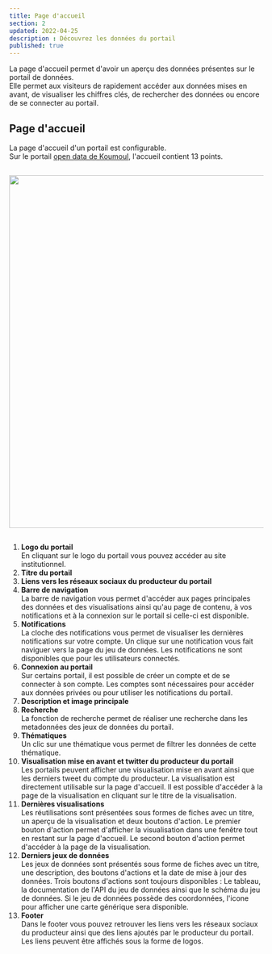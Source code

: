 ```yaml
---
title: Page d'accueil
section: 2
updated: 2022-04-25
description : Découvrez les données du portail
published: true
---
```


La page d'accueil permet d'avoir un aperçu des données présentes sur le portail de données.  
Elle permet aux visiteurs de rapidement accéder aux données mises en avant, de visualiser les chiffres clés, de rechercher des données ou encore de se connecter au portail.

## Page d'accueil

La page d'accueil d'un portail est configurable.  
Sur le portail [open&nbsp;data de Koumoul](https://opendata.koumoul.com/), l'accueil contient 13 points.  

<img src="./images/user-guide-frontoffice/homepage.png"
     height="700" style="margin:15px auto;" />


1. **Logo du portail**  
En cliquant sur le logo du portail vous pouvez accéder au site institutionnel.  
2. **Titre du portail**  
3. **Liens vers les réseaux sociaux du producteur du portail**
4. **Barre de navigation**  
La barre de navigation vous permet d'accéder aux pages principales des données et des visualisations ainsi qu'au page de contenu, à vos notifications et à la connexion sur le portail si celle-ci est disponible.  
5. **Notifications**  
La cloche des notifications vous permet de visualiser les dernières notifications sur votre compte. Un clique sur une notification vous fait naviguer vers la page du jeu de données. Les notifications ne sont disponibles que pour les utilisateurs connectés.  
6. **Connexion au portail**  
Sur certains portail, il est possible de créer un compte et de se connecter à son compte. Les comptes sont nécessaires pour accéder aux données privées ou pour utiliser les notifications du portail.  
7. **Description et image principale**  
8. **Recherche**  
La fonction de recherche permet de réaliser une recherche dans les metadonnées des jeux de données du portail.  
9. **Thématiques**  
Un clic sur une thématique vous permet de filtrer les données de cette thématique.  
10. **Visualisation mise en avant et twitter du producteur du portail**  
Les portails peuvent afficher une visualisation mise en avant ainsi que les derniers tweet du compte du producteur. La visualisation est directement utilisable sur la page d'accueil. Il est possible d'accéder à la page de la visualisation en cliquant sur le titre de la visualisation.  
11. **Dernières visualisations**  
Les réutilisations sont présentées sous formes de fiches avec un titre, un aperçu de la visualisation et deux boutons d'action. Le premier bouton d'action permet d'afficher la visualisation dans une fenêtre tout en restant sur la page d'accueil. Le second bouton d'action permet d'accéder à la page de la visualisation.  
12. **Derniers jeux de données**  
Les jeux de données sont présentés sous forme de fiches avec un titre, une description, des boutons d'actions et la date de mise à jour des données. Trois boutons d'actions sont toujours disponibles : Le tableau, la documentation de l'API du jeu de données ainsi que le schéma du jeu de données. Si le jeu de données possède des coordonnées, l'icone pour afficher une carte générique sera disponible.
13. **Footer**  
Dans le footer vous pouvez retrouver les liens vers les réseaux sociaux du producteur ainsi que des liens ajoutés par le producteur du portail. Les liens peuvent être affichés sous la forme de logos.
